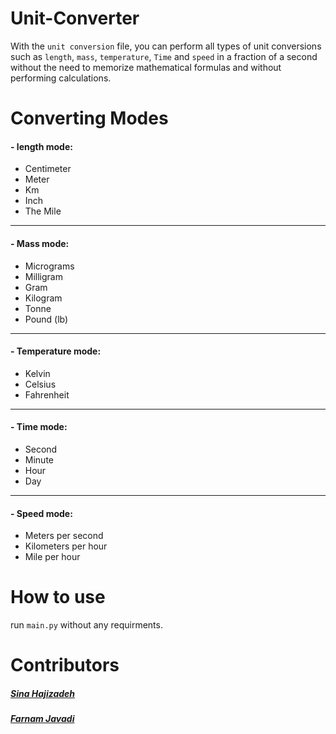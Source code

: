# Unit-Converter

With the `unit conversion` file, you can perform all types of unit conversions such as `length`, `mass`, `temperature`, `Time` and `speed` in a fraction of a second without the need to memorize mathematical formulas and without performing calculations.
# Converting Modes
#### - length mode:
* Centimeter
* Meter
* Km
* Inch
* The Mile
***
#### - Mass mode:
* Micrograms
* Milligram
* Gram
* Kilogram
* Tonne
* Pound (lb)
***
#### - Temperature mode:
* Kelvin
* Celsius
* Fahrenheit
***
#### - Time mode:
* Second
* Minute
* Hour
* Day
***
#### - Speed mode:
* Meters per second
* Kilometers per hour
* Mile per hour
# How to use
run `main.py` without any requirments.
# Contributors
##### [Sina Hajizadeh](https://github.com/sinahajizadeh)
##### [Farnam Javadi](https://www.farnamjavadi.com)
